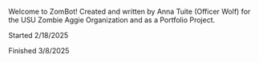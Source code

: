 Welcome to ZomBot! Created and written by Anna Tuite (Officer Wolf) for the USU Zombie Aggie Organization and as a Portfolio Project.

Started 2/18/2025

Finished 3/8/2025